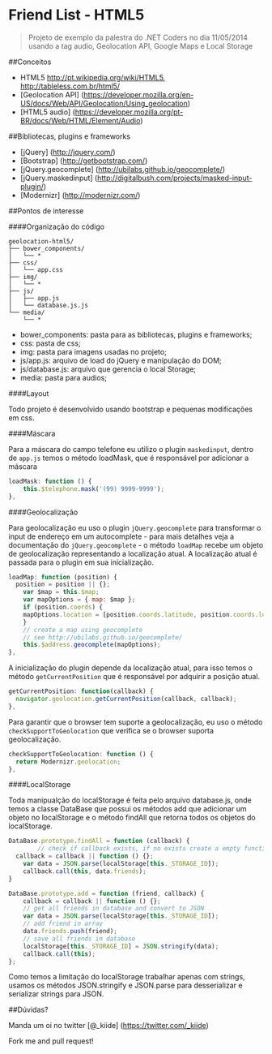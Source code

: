 # Friend List - HTML5

> Projeto de exemplo da palestra do .NET Coders no dia 11/05/2014 usando a tag audio, Geolocation API, Google Maps e Local Storage

##Conceitos

- HTML5 http://pt.wikipedia.org/wiki/HTML5, http://tableless.com.br/html5/ 
- [Geolocation API] (https://developer.mozilla.org/en-US/docs/Web/API/Geolocation/Using_geolocation)
- [HTML5 audio] (https://developer.mozilla.org/pt-BR/docs/Web/HTML/Element/Audio)

##Bibliotecas, plugins e frameworks

- [jQuery] (http://jquery.com/)
- [Bootstrap] (http://getbootstrap.com/)
- [jQuery.geocomplete] (http://ubilabs.github.io/geocomplete/)
- [jQuery.maskedinput] (http://digitalbush.com/projects/masked-input-plugin/)
- [Modernizr] (http://modernizr.com/)

##Pontos de interesse

####Organização do código

```
geolocation-html5/
├── bower_components/
│   └── *
├── css/
│   └── app.css
├── img/
│   └── *
├── js/
│   ├── app.js
│   └── database.js.js
└── media/
    └── *
```
- bower_components: pasta para as bibliotecas, plugins e frameworks;
- css: pasta de css;
- img: pasta para imagens usadas no projeto;
- js/app.js: arquivo de load do jQuery e manipulação do DOM;
- js/database.js: arquivo que gerencia o local Storage;
- media: pasta para audios;


####Layout 

Todo projeto é desenvolvido usando bootstrap e pequenas modificações em css.

####Máscara

Para a máscara do campo telefone eu utilizo o plugin `maskedinput`, dentro de `app.js` temos o método loadMask, que é responsável por adicionar a máscara

```js
loadMask: function () {
	this.$telephone.mask('(99) 9999-9999');
},
```

####Geolocalização

Para geolocalização eu uso o plugin `jQuery.geocomplete` para transformar o input de endereço em um autocomplete - para mais detalhes veja a documentação do `jQuery.geocomplete` - o método `loadMap` recebe um objeto de geolocalização representando a localização atual. A localização atual é passada para o plugin em sua inicialização.

```js
loadMap: function (position) {
  position = position || {};
	var $map = this.$map;
	var mapOptions = { map: $map }; 
	if (position.coords) { 
  	mapOptions.location = [position.coords.latitude, position.coords.longitude];
	}
	// create a map using geocomplete
	// see http://ubilabs.github.io/geocomplete/
	this.$address.geocomplete(mapOptions);
},
```

A inicialização do plugin depende da localização atual, para isso temos o método `getCurrentPosition` que é responsável por adquirir a posição atual.

```js
getCurrentPosition: function(callback) {
  navigator.geolocation.getCurrentPosition(callback, callback);
},
```

Para garantir que o browser tem suporte a geolocalização, eu uso o método `checkSupportToGeolocation` que verifica se o browser suporta geolocalização.

```js
checkSupportToGeolocation: function () {
  return Modernizr.geolocation;
},
```

####LocalStorage

Toda manipualção do localStorage é feita pelo arquivo database.js, onde temos a classe DataBase que possui os métodos add que adicionar um objeto no localStorage e o método findAll que retorna todos os objetos do localStorage.

```js
DataBase.prototype.findAll = function (callback) {
		// check if callback exists, if no exists create a empty function
  callback = callback || function () {};
	var data = JSON.parse(localStorage[this._STORAGE_ID]);
	callback.call(this, data.friends);
}

DataBase.prototype.add = function (friend, callback) {
	callback = callback || function () {};
	// get all friends in database and convert to JSON
	var data = JSON.parse(localStorage[this._STORAGE_ID]);
	// add friend in array
	data.friends.push(friend);
	// save all friends in database
	localStorage[this._STORAGE_ID] = JSON.stringify(data);
	callback.call(this);
};
```
Como temos a limitação do localStorage trabalhar apenas com strings, usamos os métodos JSON.stringify e JSON.parse para desserializar e serializar strings para JSON.


##Dúvidas? 

Manda um oi no twitter [@_kiide] (https://twitter.com/_kiide)


Fork me and pull request!
